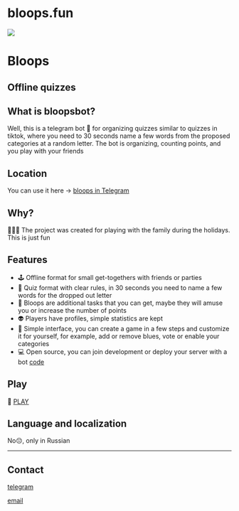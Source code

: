 # bloops.fun

<img
id="main-image"
src="https://bloops.fun/images/partywizard.gif">

# Bloops

## Offline quizzes

## What is bloopsbot?
Well, this is a telegram bot 🤖 for organizing quizzes similar to quizzes in tiktok, where you need to
30 seconds name a few words from the proposed categories at a random letter. The bot is organizing, counting points, and you play with your friends

## Location
You can use it here -> [bloops in Telegram](https://t.me/bloops_bot)

## Why?
🎄🎄🎄 The project was created for playing with the family during the holidays. This is just fun

## Features
* 🕹️ Offline format for small get-togethers with friends or parties
* 🎲 Quiz format with clear rules, in 30 seconds you need to name a few words for the dropped out letter
* 💎 Bloops are additional tasks that you can get, maybe they will amuse you or increase the number of points
* 👽 Players have profiles, simple statistics are kept
* 👨 Simple interface, you can create a game in a few steps and customize it for yourself, for example, add or remove blues, vote or enable your categories
* 💻 Open source, you can join development or deploy your server with a bot [code](https://github.com/robotomize/bloopsbot) 

## Play 
🚀 [PLAY](https://t.me/bloops_bot)

## Language and localization
No😔, only in Russian 

---

## Contact
[telegram](https://t.me/robotomize)

[email](mailto:robotomize@gmail.com)
